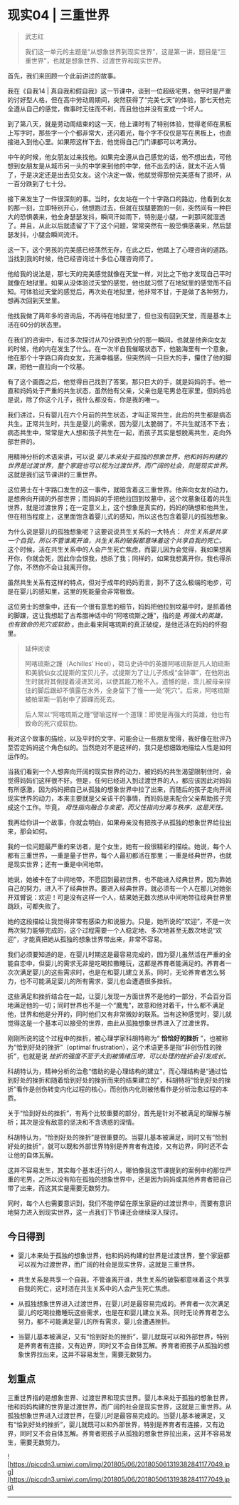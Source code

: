 # 现实04 | 三重世界

> 武志红
> 
> 我们这一单元的主题是“从想象世界到现实世界”，这是第一讲，题目是“三重世界”，也就是想象世界、过渡世界和现实世界。

首先，我们来回顾一个此前讲过的故事。

我在《自我14 | 真自我和假自我》这一节课中，谈到一位超级宅男，他平时是严重的讨好型人格，但在高中劳动周期间，突然获得了“完美七天”的体验，那七天他完全遵从自己的感觉，做事时无往而不利，而且他也并没有变成一个坏人。

到了第八天，就是劳动周结束的这一天，他上课时有了特别体验，觉得老师在黑板上写字时，那些字一个个都非常大，还闪着光，每个字不仅仅是写在黑板上，也直接进入到他心里。如果照这样下去，他觉得自己门门课都可以考满分。

中午的时候，他女朋友过来找他。如果完全遵从自己感觉的话，他不想出去，可他想到女朋友是从城市另一头的中学来到他的中学，他不出去的话，就太不近人情了，于是决定还是出去见女友。这个决定一做，他就觉得那份完美感有了损坏，从一百分跌到了七十分。

接下来发生了一件很深刻的事。当时，女友站在一个十字路口的路边，他看到女友的那一刻，立即特别开心，他想跑过去，但就在拔腿要跑的一刻，突然间有一种巨大的恐惧袭来，他全身瑟瑟发抖，瞬间汗如雨下，特别是小腿，一刹那间就湿透了。并且，从此以后就遗留了下了这个问题，常常突然有一股恐惧感袭来，然后瑟瑟发抖，小腿会瞬间流汗。

这一下，这个男孩的完美感已经荡然无存，在此之后，他踏上了心理咨询的道路。当找到我的时候，他已经咨询过十多位心理咨询师了。

他给我的说法是，那七天的完美感觉就像在天堂一样，对比之下他才发现自己平时就像在地狱里。如果从没体验过天堂的感觉，他也就习惯了在地狱里的感觉而不自知。可体验过天堂的感觉后，再次处在地狱里，他非常不甘，于是做了各种努力，想再次回到天堂里。

他找我做了两年多的咨询后，不再待在地狱里了，但也没有回到天堂，而是基本上活在60分的状态里。

在我们的咨询中，有过多次探讨从70分跌到负分的那一瞬间，也就是他奔向女友的时候，他的内在发生了什么。在一次半自我催眠状态下，他脑海里有一个意象，他在那个十字路口奔向女友，充满幸福感，但突然间一只巨大的手，攥住了他的脚踝，把他一直拉向一个坟墓。

有了这个画面之后，他觉得自己找到了答案。那只巨大的手，就是妈妈的手。他一直和妈妈处于严重的共生状态，虽然他有父亲，父亲也是宅男总在家里，但妈妈总是说，除了你这个儿子，我什么都没有，你是我的唯一。

我们讲过，只有婴儿在六个月前的共生状态，才叫正常共生，此后的共生都是病态共生。正常共生时，共生是婴儿的需求，因为婴儿太脆弱了，不共生就活不下去；病态共生中，常常是大人想和孩子共生在一起，而孩子其实是想脱离共生，走向外部世界的。

用精神分析的术语来讲，可以说 *婴儿本来处于孤独的想象世界，他和妈妈构建的世界是过渡世界，整个家庭也可以视为过渡世界，而广阔的社会，则是现实世界。* 这就是我们这节课讲的三重世界。

这位男士在十字路口发生的这一事件，就暗含着这三重世界。他奔向女友的动力，是想奔向开阔的外部世界；而妈妈的手把他拉回到坟墓中，这个坟墓象征着的共生世界，就是过渡世界；在一定意义上，这个想象是真实的，妈妈的确想和他共生，但在相当程度上，这里面饱含着婴儿式的感知，所以这也包含着婴儿的孤独想象。

为什么说是婴儿的孤独想象呢？这要说说共生关系的一大特点： *共生关系是共享一个自我，所以不管谁离开谁，共生关系的破裂都意味着这个共享自我的死亡。* 这个时候，活在共生关系中的人会产生死亡焦虑，而婴儿因为会觉得，我如果想离开你，你就会死，因此你会恨我，想杀了我；同样的，如果我想离开你，我也得杀了你，不然你不会让我离开你。

虽然共生关系有这样的特点，但对于成年的妈妈而言，到不了这么极端的地步，可是在婴儿的感知里，这里的死能量会非常极致。

这位男士的想象中，还有一个很有意思的细节，妈妈把他拉到坟墓中时，是抓着他的脚踝，这让我想起了古希腊神话中的“阿喀琉斯之踵”，指的是 *再强大的英雄，也有致命的死穴或软肋* 。由此看来阿喀琉斯的真正破绽，是他还活在妈妈的怀抱里。

> 延伸阅读
> 
> 阿喀琉斯之踵（Achilles' Heel），荷马史诗中的英雄阿喀琉斯是凡人珀琉斯和美貌仙女忒提斯的宝贝儿子。忒提斯为了让儿子炼成“金钟罩”，在他刚出生时就将其倒提着浸进冥河，以使其能刀枪不入。遗憾的是，乖儿被母亲捏住的脚后跟却不慎露在水外，全身留下了惟一一处“死穴”。后来，阿喀琉斯被帕里斯一箭射中了脚踝而死去。
> 
> 后人常以“阿喀琉斯之踵”譬喻这样一个道理：即使是再强大的英雄，他也有致命的死穴或软肋。

我对这个故事的描绘，以及平时的文字，可能会让一些朋友觉得，我好像在批评乃至否定妈妈这个角色似的。当然绝对不是这样的，我只是想细致地描绘人性是如何运作的。

当我们看到一个人想奔向开阔的现实世界的动力，被妈妈的共生渴望限制住时，会觉得妈妈们这样很不好。但是，任何已经进入到过渡世界的人，都应该因此对妈妈有所感激，因为妈妈把自己从孤独的想象世界中拉了出来，而随后的孩子走向开阔现实世界的动力，本来主要就是父亲该干的事情，而妈妈是来配合父亲帮助孩子完成这个工作。毕竟， *母性指向融合与亲密，而父性指向分离与秩序，这是天性。*

我再给你讲一个故事，你就会明白，如果母亲没有把孩子从孤独的想象世界给拉出来，那会如何。

我的一位问题最严重的来访者，是个女生，她有一段很精彩的描绘。她说，每个人都有三重世界，一重是量子世界，每个人最初都活在那里；一重是经典世界，也就是现实世界；还有一重是中间地带。

她说，她被卡在了中间地带，不愿回到最初世界，也不能进入经典世界，因为靠她自己的努力，进入不了经典世界。要进入经典世界，就必须有一个人在那儿对她张开双臂说：欢迎！可是没有这样一个人，结果她无数次想从中间地带往经典世界里跳跃，可都失败了。

她的这段描绘让我觉得非常有感染力和说服力。只是，她所说的“欢迎”，不是一次两次努力能够完成的，这个过程需要一个人稳定地、多次地甚至无数次地说“欢迎”，才能真把她从孤独的想象世界带出来，非常不容易。

我们必须要知道的是，在婴儿时期这是最容易完成的，因为婴儿虽然活在严重的全能自恋中，但婴儿的需求无非是吃喝拉撒睡玩，这都是养育者能满足的。养育者一次次满足婴儿的这些需求时，也是在和婴儿建立关系。同时，无论养育者怎么努力，也不可能满足婴儿的所有需求，婴儿也会遭遇很多挫折。

这些满足和挫折结合在一起，让婴儿发现一方面世界不是他的一部分，不会百分百地满足他的一切；同时世界也不是一个“魔鬼”，故意和他对着干，什么都不满足他，世界和他是分开的，同时他们又有非常微妙的联系。当有这种感觉时，婴儿就觉得这是一个基本可以接受的世界，由此从孤独想象世界进入了过渡世界。

刚刚所说的这个过程中的挫折，被心理学家科胡特称为“ **恰恰好的挫折** ”，也被称为“恰到好处的挫折”（optimal frustration），这个术语更多是指“非创伤性的挫折”，也就是说 *挫折的强度不至于大到被情绪压垮，可以处理的挫折会引发成长。*

科胡特认为，精神分析的治愈“借助的是心理结构的建立”，而心理结构是“通过恰到好处的挫折和随着恰到好处的挫折而来的结果建立的”，科胡特将“恰到好处的挫折”看作是创伤转变内化过程的核心，而创伤内化则被他看作是分析治愈过程的本质。

关于“恰到好处的挫折”，有两个比较重要的部分，首先是针对不被满足的理解与解析；其次是没有敌意的坚决和不含诱惑的深情。

科胡特认为，“恰到好处的挫折”是很重要的。当婴儿基本被满足，同时又有“恰到好处的挫折”，就可以既和外部世界特别是养育者有连接，又有边界，同时还不会让他的自体瓦解。

这并不容易发生，其实每个基本还行的人，哪怕像我这节课提到的案例中的那位严重的宅男，之所以没有陷在孤独的想象世界中，还是因为妈妈或其他养育者把自己带了出来，而这其实是需要无数努力。

同时，每个人也需要意识到，我们不能停留在原生家庭的过渡世界中，而要有意识地努力进入到现实世界，这一点我们下节课还会继续深入探讨。

## 今日得到

* 婴儿本来处于孤独的想象世界，他和妈妈构建的世界是过渡世界，整个家庭都可以视为过渡世界，而广阔的社会是现实世界，这就是三重世界。

* 共生关系是共享一个自我，不管谁离开谁，共生关系的破裂都意味着这个共享自我的死亡，这时活在共生关系中的人会产生死亡焦虑。

* 从孤独想象世界进入过渡世界，在婴儿时是最容易完成的。养育者一次次满足婴儿的吃喝拉撒睡玩这些需求，也是在和婴儿建立关系。同时无论养育者怎么努力，都不可能满足婴儿的所有需求，婴儿会遭遇挫折。

* 当婴儿基本被满足，又有“恰到好处的挫折”，婴儿就既可以和外部世界，特别是养育者有连接，又有边界，同时又不会自体瓦解。养育者把孩子从孤独的想象世界拉出来，这并不容易发生，需要无数努力。

## 划重点

三重世界指的是想象世界、过渡世界和现实世界。婴儿本来处于孤独的想象世界，他和妈妈构建的世界是过渡世界，而广阔的社会是现实世界，这就是三重世界。从孤独想象世界进入过渡世界，在婴儿时是最容易完成的。当婴儿基本被满足，又有“恰到好处的挫折”，婴儿就既可以和外部世界，特别是养育者有连接，又有边界，同时又不会自体瓦解。养育者把孩子从孤独的想象世界拉出来，这并不容易发生，需要无数努力。

![https://piccdn3.umiwi.com/img/201805/06/201805061319382841177049.jpg](https://piccdn3.umiwi.com/img/201805/06/201805061319382841177049.jpg)

---
